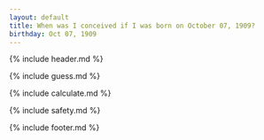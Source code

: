 ```yaml
---
layout: default
title: When was I conceived if I was born on October 07, 1909?
birthday: Oct 07, 1909
---
```


{% include header.md %}

{% include guess.md %}

{% include calculate.md %}

{% include safety.md %}

{% include footer.md %}



